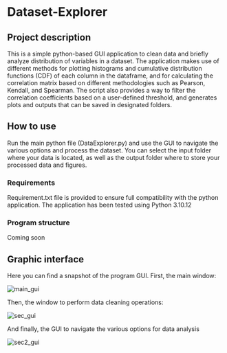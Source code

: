 # Dataset-Explorer

## Project description
This is a simple python-based GUI application to clean data and briefly analyze distribution of variables in a dataset. The application makes use of different methods for plotting histograms and cumulative distribution functions (CDF) of each column in the dataframe, and for calculating the correlation matrix based on different methodologies such as Pearson, Kendall, and Spearman. The script also provides a way to filter the correlation coefficients based on a user-defined threshold, and generates plots and outputs that can be saved in designated folders. 

## How to use
Run the main python file (DataExplorer.py) and use the GUI to navigate the various options and process the dataset. You can select the input folder where your data is located, as well as the output folder where to store your processed data and figures. 

### Requirements
Requirement.txt file is provided to ensure full compatibility with the python application. The application has been tested using Python 3.10.12 

### Program structure 
Coming soon

## Graphic interface

Here you can find a snapshot of the program GUI. First, the main window:

![main_gui](https://github.com/CTCycle/Dataset-Explorer/assets/101833494/e619b8aa-a448-4558-9d00-385d58bbfe2e)

Then, the window to perform data cleaning operations:

![sec_gui](https://github.com/CTCycle/Dataset-Explorer/assets/101833494/cbe8ff9b-d289-4d2e-bfd5-ee590cf60971)

And finally, the GUI to navigate the various options for data analysis

![sec2_gui](https://github.com/CTCycle/Dataset-Explorer/assets/101833494/1277c18b-0371-4e20-9bff-9833d132615e)


